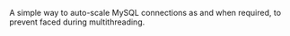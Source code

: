 A simple way to auto-scale MySQL connections as and when required, to prevent faced during multithreading.